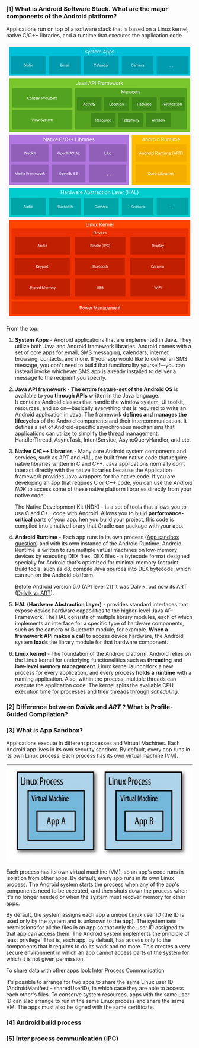 ### [1] What is Android Software Stack. What are the major components of the Android platform?

Applications run on top of a software stack that is based on a Linux kernel, native C/C++ libraries, and a runtime that executes the application code.

![img.png](img/AndroidSoftwareStack.png)

From the top:

1. **System Apps**  - Android applications that are implemented in Java. They utilize both Java and Android framework libraries.
Android comes with a set of core apps for email, SMS messaging, calendars, internet browsing, contacts, and more.
If your app would like to deliver an SMS message, you don't need to build that functionality yourself—you can instead invoke whichever SMS app is already installed to deliver a message to the recipient you specify.

2. **Java API framework** - **The entire feature-set of the Android OS** is available to you **through APIs** written in the Java language.  
It contains Android classes that handle the window system, UI toolkit, resources, and so on—basically everything that is required to write an Android application in Java.
The framework **defines and manages the lifecycles** of the Android components and their intercommunication. It defines a set of Android-specific 
asynchronous mechanisms that applications can utilize to simplify the thread management: HandlerThread, AsyncTask, IntentService, AsyncQueryHandler, and etc. 

3. **Native C/C++ Libraries** - Many core Android system components and services, such as ART and HAL, are built from native code that require native libraries written in C and C++.
Java applications normally don’t interact directly with the native libraries because the Application framework provides Java wrappers for the native code.
If you are developing an app that requires C or C++ code, you can use the _Android NDK_ to access some of these native platform libraries directly from your native code.

    The Native Development Kit (NDK) - is a set of tools that allows you to use C and C++ code with Android. Allows you to build **performance-critical** parts of your app.
hen you build your project, this code is compiled into a native library that Gradle can package with your app.

4. **Android Runtime** - Each app runs in its own process ([App sandbox question](#3-what-is-app-sandbox)) and with its own instance of the Android Runtime.
Android Runtime is written to run multiple virtual machines on low-memory devices by executing DEX files.
DEX files - a bytecode format designed specially for Android that's optimized for minimal memory footprint. 
Build tools, such as d8, compile Java sources into DEX bytecode, which can run on the Android platform.

    Before Android version 5.0 (API level 21) it was Dalvik, but now its ART ([Dalvik vs ART](#2-difference-between-dalvik-and-art--what-is-profile-guided-compilation)).

5. **HAL (Hardware Abstraction Layer)** - provides standard interfaces that expose device hardware capabilities to the higher-level Java API Framework. 
The HAL consists of multiple library modules, each of which implements an interface for a specific type of hardware components, such as the camera or Bluetooth module, for example. 
**When a framework API makes a call** to access device hardware, the Android system **loads** the library module for that hardware component.

6. **Linux kernel** - The foundation of the Android platform. Android relies on the Linux kernel for underlying functionalities 
such as **threading** and **low-level memory management**. Linux kernel launch/fork a new process for every application, and every process 
**holds a runtime** with a running application. Also, within the process, multiple threads can execute the application code. 
The kernel splits the available CPU execution time for processes and their threads through _scheduling_.


### [2] Difference between *Dalvik* and *ART* ? What is Profile-Guided Compilation?
[//]: # (TODO https://medium.com/programming-lite/android-core-jvm-dvm-art-jit-aot-855039a9a8fa)

### [3] What is App Sandbox?

Applications execute in different processes and Virtual Machines. 
Each Android app lives in its own security sandbox. By default, every app runs in its own Linux process.
Each process has its own virtual machine (VM).

![img.png](img/sandbox.png)

Each process has its own virtual machine (VM), so an app's code runs in isolation from other apps. By default, every app runs in its own
Linux process. The Android system starts the process when any of the app's components need to be executed, and then
shuts down the process when it's no longer needed or when the system must recover memory for other apps.

By default, the system assigns each app a unique Linux user ID (the ID is used only by the system and is unknown to the app). The system sets
permissions for all the files in an app so that only the user ID assigned to that app can access them. 
The Android system implements the principle of least privilege. That is, each app, by default, has access only to the components
that it requires to do its work and no more. This creates a very secure environment in which an app cannot access parts
of the system for which it is not given permission. 

To share data with other apps look [Inter Process Communication](#5-inter-process-communication-ipc)

It's possible to arrange for two apps to share the same Linux user ID (AndroidManifest - sharedUserID), in which case they are able to access each
other's files. To conserve system resources, apps with the same user ID can also arrange to run in the same Linux
process and share the same VM. The apps must also be signed with the same certificate.


### [4] Android build process
[//]: # (TODO https://medium.com/androiddevnotes/the-internals-of-android-apk-build-process-article-5b68c385fb20)

### [5] Inter process communication (IPC)




